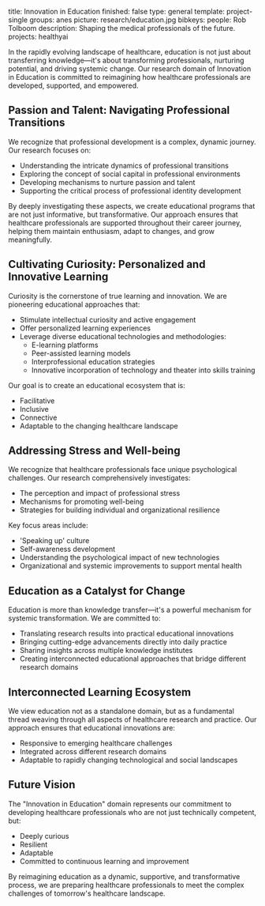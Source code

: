 title: Innovation in Education
finished: false
type: general
template: project-single
groups: anes
picture: research/education.jpg
bibkeys: 
people: Rob Tolboom
description: Shaping the medical professionals of the future.
projects: healthyai

In the rapidly evolving landscape of healthcare, education is not just about transferring knowledge—it's about transforming professionals, nurturing potential, and driving systemic change. Our research domain of Innovation in Education is committed to reimagining how healthcare professionals are developed, supported, and empowered.

## Passion and Talent: Navigating Professional Transitions

We recognize that professional development is a complex, dynamic journey. Our research focuses on:

- Understanding the intricate dynamics of professional transitions
- Exploring the concept of social capital in professional environments
- Developing mechanisms to nurture passion and talent
- Supporting the critical process of professional identity development

By deeply investigating these aspects, we create educational programs that are not just informative, but transformative. Our approach ensures that healthcare professionals are supported throughout their career journey, helping them maintain enthusiasm, adapt to changes, and grow meaningfully.

## Cultivating Curiosity: Personalized and Innovative Learning

Curiosity is the cornerstone of true learning and innovation. We are pioneering educational approaches that:

- Stimulate intellectual curiosity and active engagement
- Offer personalized learning experiences
- Leverage diverse educational technologies and methodologies:
  - E-learning platforms
  - Peer-assisted learning models
  - Interprofessional education strategies
  - Innovative incorporation of technology and theater into skills training

Our goal is to create an educational ecosystem that is:
- Facilitative
- Inclusive
- Connective
- Adaptable to the changing healthcare landscape

## Addressing Stress and Well-being

We recognize that healthcare professionals face unique psychological challenges. Our research comprehensively investigates:

- The perception and impact of professional stress
- Mechanisms for promoting well-being
- Strategies for building individual and organizational resilience

Key focus areas include:
- 'Speaking up' culture
- Self-awareness development
- Understanding the psychological impact of new technologies
- Organizational and systemic improvements to support mental health

## Education as a Catalyst for Change

Education is more than knowledge transfer—it's a powerful mechanism for systemic transformation. We are committed to:

- Translating research results into practical educational innovations
- Bringing cutting-edge advancements directly into daily practice
- Sharing insights across multiple knowledge institutes
- Creating interconnected educational approaches that bridge different research domains

## Interconnected Learning Ecosystem

We view education not as a standalone domain, but as a fundamental thread weaving through all aspects of healthcare research and practice. Our approach ensures that educational innovations are:

- Responsive to emerging healthcare challenges
- Integrated across different research domains
- Adaptable to rapidly changing technological and social landscapes

## Future Vision

The "Innovation in Education" domain represents our commitment to developing healthcare professionals who are not just technically competent, but:
- Deeply curious
- Resilient
- Adaptable
- Committed to continuous learning and improvement

By reimagining education as a dynamic, supportive, and transformative process, we are preparing healthcare professionals to meet the complex challenges of tomorrow's healthcare landscape.